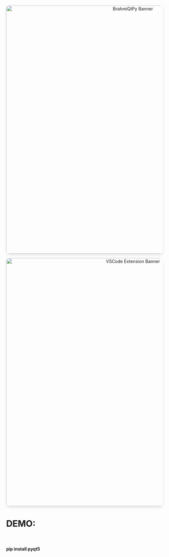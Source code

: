 

<p align="center">
  <img width="800" style="border-radius: 10px; box-shadow: 0 4px 8px rgba(0, 0, 0, 0.1);" src="https://github.com/brahmihub/BrahmiQtPy/assets/151893249/43cab57b-02b2-46cb-889f-3f3ee50021fd/BrahmiQtPy.jpg" alt="BrahmiQtPy Banner">
</p>

<p align="center">
  <img width="800" style="border-radius: 10px; box-shadow: 0 4px 8px rgba(0, 0, 0, 0.1);" src="https://github.com/brahmihub/BrahmiQtPy/assets/151893249/92df0b62-76af-46d0-949c-43b83f856106/VSCode_extension_that_Converts_qtDesign_ui_to_Python_code.jpg" alt="VSCode Extension Banner">
</p>
<h1>DEMO: </h1></br>

<h4>pip install pyqt5</h4>

